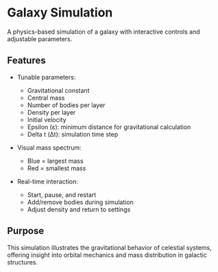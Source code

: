 # Galaxy Simulation

A physics-based simulation of a galaxy with interactive controls and adjustable parameters.

## Features

- Tunable parameters:
  - Gravitational constant
  - Central mass
  - Number of bodies per layer
  - Density per layer
  - Initial velocity
  - Epsilon (ε): minimum distance for gravitational calculation
  - Delta t (Δt): simulation time step

- Visual mass spectrum:
  - Blue = largest mass
  - Red = smallest mass

- Real-time interaction:
  - Start, pause, and restart
  - Add/remove bodies during simulation
  - Adjust density and return to settings



## Purpose

This simulation illustrates the gravitational behavior of celestial systems, offering insight into orbital mechanics and mass distribution in galactic structures.

